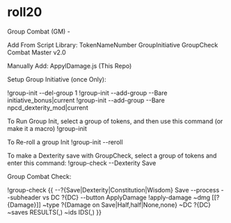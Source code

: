 # roll20
Group Combat (GM) -

Add From Script Library:
TokenNameNumber
GroupInitiative
GroupCheck
Combat Master v2.0

Manually Add:
AppylDamage.js (This Repo)

Setup Group Initiative (once Only):

!group-init --del-group 1
!group-init --add-group --Bare initiative_bonus|current
!group-init --add-group --Bare npcd_dexterity_mod|current

To Run Group Init, select a group of tokens, and then use this command (or make it a macro)
!group-init

To Re-roll a group Init
!group-init --reroll

To make a Dexterity save with GroupCheck, select a group of tokens and enter this command:
!group-check --Dexterity Save

Group Combat Check:

!group-check {{
--?{Save|Dexterity|Constitution|Wisdom} Save
--process
--subheader vs DC ?{DC}
--button ApplyDamage !apply-damage
~dmg [[?{Damage}]]
~type ?{Damage on Save|Half,half|None,none}
~DC ?{DC}
~saves RESULTS(,)
~ids IDS(,)
}}
	